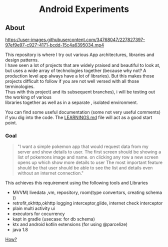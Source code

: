 

<div align=center>
    <h1>Android Experiments</h1>
</div>

## About
https://user-images.githubusercontent.com/34768047/227827397-97ef9e97-c927-4171-bcdd-15c4a6395034.mp4

This repository is where I try out various App architectures, libraries and design 
patterns.  
I have seen a lot of projects that are widely praised and beautiful to look at, but uses a wide
array of technologies together (because why not? A production level app always have a lot of libraries).
But this makes those projects difficult to follow if you are not well versed with all those 
terminologies.  
Thus with this project( and its subsequent branches), i will be testing out the working of various  
libraries together as well as in a separate , isolated environment.

You can find some useful documentation (some not very useful comments) if you dig into the code.
The [LEARNINGS.md](app/src/main/java/in/curioustools/architectures/LEARNINGS.md) file will act as a good start point.   

### Goal

> "I want a simple pokemon app that would request data from my server and show details to user. 
> The first screen should be showing a list of pokemons image and name. on clicking any row a new screen opens up which show more details to user
> The most important feature should be that user should be able to see the list and details even without an internet connection."

This achieves this requirement using the following tools and Libraries

- MVVM( livedata ,vm, repository, room(type convertors, creating schema ))
- retrofit,okhttp,okhttp logging interceptor,glide, internet check interceptor
- plain multi activity ui
- executors for cocurrency
- kapt in gradle  (usecase:  for db schema)
- ktx and android kotlin extensions (for using @parcelize)
- java 1.8


[How?](app/src/main/java/in/curioustools/architectures/LEARNINGS.md)








 
